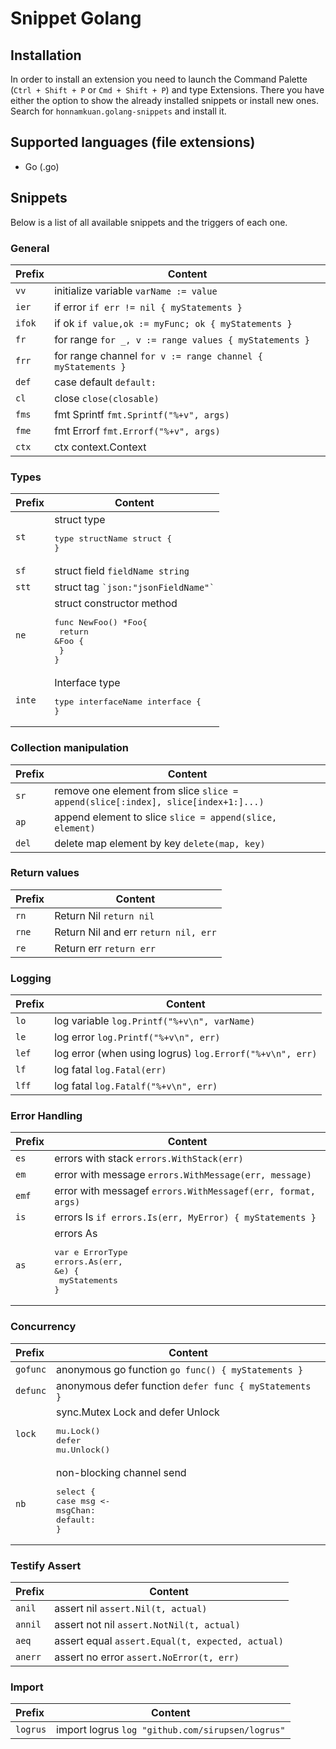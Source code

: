 # Snippet Golang

## Installation

In order to install an extension you need to launch the Command Palette (`Ctrl + Shift + P` or `Cmd + Shift + P`) and type Extensions.
There you have either the option to show the already installed snippets or install new ones. Search for `honnamkuan.golang-snippets` and install it.

## Supported languages (file extensions)

- Go (.go)

## Snippets

Below is a list of all available snippets and the triggers of each one.

### General

| Prefix | Content                                                     |
| :----- | ----------------------------------------------------------- |
| `vv`   | initialize variable `varName := value`                      |
| `ier`  | if error `if err != nil { myStatements }`                   |
| `ifok` | if ok `if value,ok := myFunc; ok { myStatements } `         |
| `fr`   | for range `for _, v := range values { myStatements }`       |
| `frr`  | for range channel `for v := range channel { myStatements }` |
| `def`  | case default `default:`                                     |
| `cl`   | close `close(closable)`                                     |
| `fms`  | fmt Sprintf `fmt.Sprintf("%+v", args)`                      |
| `fme`  | fmt Errorf `fmt.Errorf("%+v", args)`                        |
| `ctx`  | ctx context.Context                                         |

### Types

| Prefix | Content                                                                                   |
| :----- | ----------------------------------------------------------------------------------------- |
| `st`   | struct type <pre>type structName struct {<br/>}</pre>                                     |
| `sf`   | struct field `fieldName string`                                                           |
| `stt`  | struct tag `` `json:"jsonFieldName"` ``                                                   |
| `ne`   | struct constructor method <pre>func NewFoo() \*Foo{<br/> return &Foo {<br/> }<br/>}</pre> |
| `inte` | Interface type <pre>type interfaceName interface {<br/>}                                  |

### Collection manipulation

| Prefix | Content                                                                           |
| :----- | --------------------------------------------------------------------------------- |
| `sr`   | remove one element from slice `slice = append(slice[:index], slice[index+1:]...)` |
| `ap`   | append element to slice `slice = append(slice, element)`                          |
| `del`  | delete map element by key `delete(map, key)`                                      |

### Return values

| Prefix | Content                              |
| :----- | ------------------------------------ |
| `rn`   | Return Nil `return nil`              |
| `rne`  | Return Nil and err `return nil, err` |
| `re`   | Return err `return err`              |

### Logging

| Prefix | Content                                                  |
| :----- | -------------------------------------------------------- |
| `lo`   | log variable `log.Printf("%+v\n", varName)`              |
| `le`   | log error `log.Printf("%+v\n", err)`                     |
| `lef`  | log error (when using logrus) `log.Errorf("%+v\n", err)` |
| `lf`   | log fatal `log.Fatal(err)`                               |
| `lff`  | log fatal `log.Fatalf("%+v\n", err)`                     |

### Error Handling

| Prefix | Content                                                                                            |
| :----- | -------------------------------------------------------------------------------------------------- |
| `es`   | errors with stack `errors.WithStack(err)`                                                          |
| `em`   | error with message `errors.WithMessage(err, message)`                                              |
| `emf`  | error with messagef `errors.WithMessagef(err, format, args)`                                       |
| `is`   | errors Is `if errors.Is(err, MyError) { myStatements }`                                            |
| `as`   | errors As <pre>var e ErrorType<br/>errors<span>.</span>As(err, &e) {<br/> myStatements<br/>}</pre> |

### Concurrency

| Prefix   | Content                                                                                      |
| :------- | -------------------------------------------------------------------------------------------- |
| `gofunc` | anonymous go function `go func() { myStatements }`                                           |
| `defunc` | anonymous defer function `defer func { myStatements }`                                       |
| `lock`   | sync.Mutex Lock and defer Unlock <pre>mu.Lock()<br/>defer mu.Unlock()</pre>                  |
| `nb`     | non-blocking channel send <pre>select {<br/>case msg &lt;- msgChan:<br/>default:<br/>}</pre> |

### Testify Assert

| Prefix  | Content                                          |
| :------ | ------------------------------------------------ |
| `anil`  | assert nil `assert.Nil(t, actual)`               |
| `annil` | assert not nil `assert.NotNil(t, actual)`        |
| `aeq`   | assert equal `assert.Equal(t, expected, actual)` |
| `anerr` | assert no error `assert.NoError(t, err)`         |

### Import

| Prefix   | Content                                          |
| :------- | ------------------------------------------------ |
| `logrus` | import logrus `log "github.com/sirupsen/logrus"` |

[code]: https://code.visualstudio.com/
[coffee]: https://buy.stripe.com/9AQ9DA6qq3Afbrq7ss
